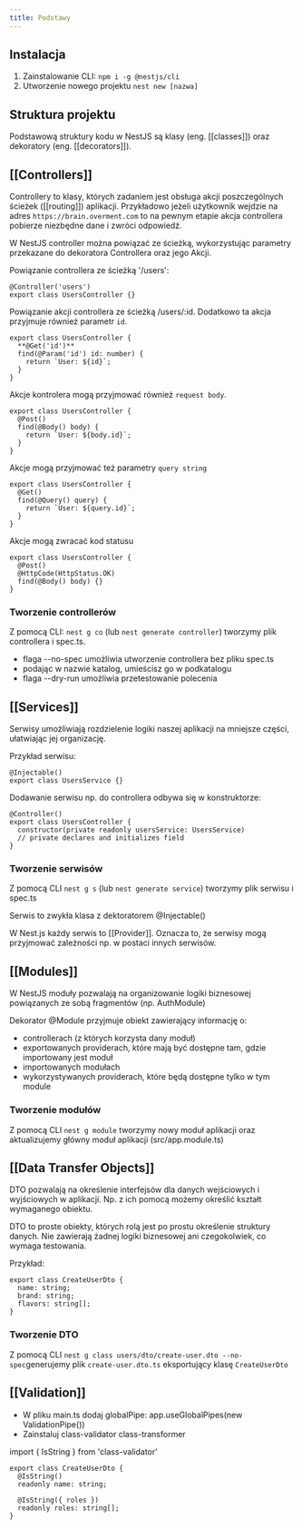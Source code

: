```yaml
---
title: Podstawy
---
```


## Instalacja
1. Zainstalowanie CLI: `npm i -g @nestjs/cli` 
2. Utworzenie nowego projektu `nest new [nazwa]`

## Struktura projektu 
Podstawową struktury kodu w NestJS są klasy (eng. [[classes]]) oraz dekoratory (eng. [[decorators]]). 

## [[Controllers]]

Controllery to klasy, których zadaniem jest obsługa akcji poszczególnych ścieżek ([[routing]]) aplikacji. Przykładowo jeżeli użytkownik wejdzie na adres `https://brain.overment.com` to na pewnym etapie akcja controllera pobierze niezbędne dane i zwróci odpowiedź. 

W NestJS controller można powiązać ze ścieżką, wykorzystując parametry przekazane do dekoratora Controllera oraz jego Akcji.

Powiązanie controllera ze ścieżką '/users':
```
@Controller('users')
export class UsersController {}
```

Powiązanie akcji controllera ze ścieżką /users/:id. Dodatkowo ta akcja przyjmuje również parametr `id`.
```
export class UsersController {
  **@Get('id')**
  find(@Param('id') id: number) {
  	return `User: ${id}`;
  }
}
```

Akcje kontrolera mogą przyjmować również `request body`. 
```
export class UsersController {
  @Post()
  find(@Body() body) {
  	return `User: ${body.id}`;
  }
}
```

Akcje mogą przyjmować też parametry `query string`
```
export class UsersController {
  @Get()
  find(@Query() query) {
  	return `User: ${query.id}`;
  }
}
```

Akcje mogą zwracać kod statusu
```
export class UsersController {
  @Post()
  @HttpCode(HttpStatus.OK)
  find(@Body() body) {}
}
```

### Tworzenie controllerów
Z pomocą CLI: `nest g co` (lub `nest generate controller`) tworzymy plik controllera i spec.ts.
- flaga --no-spec umożliwia utworzenie controllera bez pliku spec.ts
- podając w nazwie katalog, umieścisz go w podkatalogu
- flaga --dry-run umożliwia przetestowanie polecenia



## [[Services]]
Serwisy umożliwiają rozdzielenie logiki naszej aplikacji na mniejsze części, ułatwiając jej organizację. 


Przykład serwisu:
```
@Injectable()
export class UsersService {}
```

Dodawanie serwisu np. do controllera odbywa się w konstruktorze: 
```
@Controller()
export class UsersController {
  constructor(private readonly usersService: UsersService)
  // private declares and initializes field
}
```

### Tworzenie serwisów
Z pomocą CLI `nest g s` (lub `nest generate service`) tworzymy plik serwisu i spec.ts

Serwis to zwykła klasa z dektoratorem @Injectable()

W Nest.js każdy serwis to [[Provider]]. Oznacza to, że serwisy mogą przyjmować zależności np. w postaci innych serwisów. 


## [[Modules]]
W NestJS moduły pozwalają na organizowanie logiki biznesowej powiązanych ze sobą fragmentów (np. AuthModule)

Dekorator @Module przyjmuje obiekt zawierający informację o: 
- controllerach (z których korzysta dany moduł)
- exportowanych providerach, które mają być dostępne tam, gdzie importowany jest moduł
- importowanych modułach
- wykorzystywanych providerach, które będą dostępne tylko w tym module

### Tworzenie modułów
Z pomocą CLI `nest g module` tworzymy nowy moduł aplikacji oraz aktualizujemy główny moduł aplikacji (src/app.module.ts)
## [[Data Transfer Objects]]
DTO pozwalają na określenie interfejsów dla danych wejściowych i wyjściowych w aplikacji. Np. z ich pomocą możemy określić kształt wymaganego obiektu. 

DTO to proste obiekty, których rolą jest po prostu określenie struktury danych. Nie zawierają żadnej logiki biznesowej ani czegokolwiek, co wymaga testowania.

Przykład: 
```
export class CreateUserDto {
  name: string;
  brand: string;
  flavors: string[];
}
```

### Tworzenie DTO
Z pomocą CLI `nest g class users/dto/create-user.dto --no-spec`generujemy plik `create-user.dto.ts` eksportujący klasę `CreateUserDto`

## [[Validation]]
- W pliku main.ts dodaj globalPipe: app.useGlobalPipes(new ValidationPipe())
- Zainstaluj class-validator class-transformer

import { IsString } from 'class-validator'

```
export class CreateUserDto {
  @IsString()
  readonly name: string;
  
  @IsString({ roles })
  readonly roles: string[];
}
```
